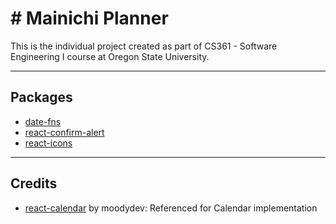 # # Mainichi Planner

This is the individual project created as part of CS361 - Software Engineering I course at Oregon State University.

---
## Packages
* [date-fns](https://github.com/date-fns/date-fns)
* [react-confirm-alert](https://www.npmjs.com/package/react-confirm-alert)
* [react-icons](https://react-icons.github.io/react-icons/)
---

## Credits

* [react-calendar](https://github.com/moodydev/react-calendar) by moodydev: Referenced for Calendar implementation